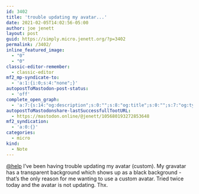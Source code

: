 ```yaml
---
id: 3402
title: 'trouble updating my avatar...'
date: 2021-02-05T14:02:56-05:00
author: joe jenett
layout: post
guid: https://simply.micro.jenett.org/?p=3402
permalink: /3402/
inline_featured_image:
  - "0"
  - "0"
classic-editor-remember:
  - classic-editor
mf2_mp-syndicate-to:
  - 'a:1:{i:0;s:4:"none";}'
autopostToMastodon-post-status:
  - 'off'
complete_open_graph:
  - 'a:7:{s:14:"og:description";s:0:"";s:8:"og:title";s:0:"";s:7:"og:type";s:0:"";s:12:"twitter:card";s:7:"summary";s:15:"twitter:creator";s:0:"";s:19:"twitter:description";s:0:"";s:8:"og:image";s:0:"";}'
autopostToMastodonshare-lastSuccessfullTootURL:
  - https://mastodon.online/@jenett/105680193272853648
mf2_syndication:
  - 'a:0:{}'
categories:
  - micro
kind:
  - Note
---
```

[@help](https://micro.blog/help) I’ve been having trouble updating my avatar (custom). My gravatar has a transparent background which shows up as a black background - that’s the only reason for me wanting to use a custom avatar. Tried twice today and the avatar is not updating. Thx.